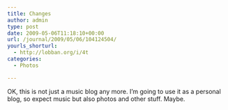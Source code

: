 ```yaml
---
title: Changes
author: admin
type: post
date: 2009-05-06T11:18:10+00:00
url: /journal/2009/05/06/104124504/
yourls_shorturl:
  - http://lobban.org/i/4t
categories:
  - Photos

---
```

OK, this is not just a music blog any more. I’m going to use it as a personal blog, so expect music but also photos and other stuff. Maybe.